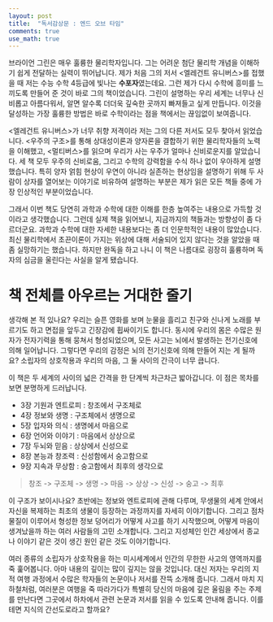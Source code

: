 ```yaml
---
layout: post
title:  "독서감상문 : 엔드 오브 타임"
comments: true
use_math: true
---
```


브라이언 그린은 매우 훌륭한 물리학자입니다.
그는 어려운 첨단 물리학 개념을 이해하기 쉽게 전달하는 실력이 뛰어납니다.
제가 처음 그의 저서 <엘레건트 유니버스>를 접했을 때 저는 수능 수학 4등급에 빛나는 **수포자**였는데요.
그런 제가 다시 수학에 흥미를 느끼도록 만들어 준 것이 바로 그의 책이었습니다.
그린이 설명하는 우리 세계는 너무나 신비롭고 아름다워서, 알면 알수록 더더욱 깊숙한 곳까지 빠져들고 싶게 만듭니다.
이것을 달성하는 가장 훌륭한 방법은 바로 수학이라는 점을 책에서는 끊임없이 보여줍니다.

<엘레건트 유니버스>가 너무 취향 저격이라 저는 그의 다른 저서도 모두 찾아서 읽었습니다.
<우주의 구조>를 통해 상대성이론과 양자론을 결합하기 위한 물리학자들의 노력을 이해했고, <멀티버스>를 읽으며 우리가 사는 우주가 얼마나 신비로운지를 알았습니다.
세 책 모두 우주의 신비로움, 그리고 수학의 강력함을 수식 하나 없이 우아하게 설명했습니다.
특히 양자 얽힘 현상이 우연이 아니라 실존하는 현상임을 설명하기 위해 두 사람이 상자를 열어보는 이야기로 비유하여 설명하는 부분은 제가 읽은 모든 책들 중에 가장 인상적인 부분이었습니다.

그래서 이번 책도 당연히 과학과 수학에 대한 이해를 한층 높여주는 내용으로 가득할 것이라고 생각했습니다.
그런데 실제 책을 읽어보니, 지금까지의 책들과는 방향성이 좀 다르더군요.
과학과 수학에 대한 자세한 내용보다는 좀 더 인문학적인 내용이 많았습니다.
최신 물리학에서 초끈이론이 가지는 위상에 대해 서술되어 있지 않다는 것을 알았을 때 좀 실망하기는 했습니다.
하지만 완독을 하고 나니 이 책은 나름대로 굉장히 훌륭하며 독자의 심금을 울린다는 사실을 알게 됐습니다.

# 책 전체를 아우르는 거대한 줄기

생각해 본 적 있나요?
우리는 슬픈 영화를 보며 눈물을 흘리고 친구와 신나게 노래를 부르기도 하고 면접을 앞두고 긴장감에 휩싸이기도 합니다.
동시에 우리의 몸은 수많은 원자가 전자기력을 통해 뭉쳐서 형성되었으며, 모든 사고는 뇌에서 발생하는 전기신호에 의해 일어납니다.
그렇다면 우리의 감정은 뇌의 전기신호에 의해 만들어 지는 게 될까요?
소립자의 상호작용과 우리의 마음, 그 둘 사이의 간극이 너무 큽니다.

이 책은 두 세계의 사이의 넓은 간격을 한 단계씩 차근차근 밟아갑니다.
이 점은 목차를 보면 분명하게 드러납니다.

* 3장 기원과 엔트로피 : 창조에서 구조체로
* 4장 정보와 생명 : 구조체에서 생명으로
* 5장 입자와 의식 : 생명에서 마음으로
* 6장 언어와 이야기 : 마음에서 상상으로
* 7장 두뇌와 믿음 : 상상에서 신성으로
* 8장 본능과 창조력 : 신성함에서 숭고함으로
* 9장 지속과 무상함 : 숭고함에서 최후의 생각으로

> 창조 -> 구조체 -> 생명 -> 마음 -> 상상 -> 신성 -> 숭고 -> 최후

이 구조가 보이시나요?
초반에는 정보와 엔트로피에 관해 다루며, 무생물의 세계 안에서 자신을 복제하는 최초의 생물이 등장하는 과정까지를 자세히 이야기합니다.
그리고 점차 물질이 이루어서 형성한 정보 덩어리가 어떻게 사고를 하기 시작했으며, 어떻게 마음이 생겨났을까 하는 여러 사람들의 고민 소개합니다.
그리고 지성체인 인간 세상에서 종교나 이야기 같은 것이 생긴 원인 같은 것도 이야기합니다.

여러 종류의 소립자가 상호작용을 하는 미시세계에서 인간의 무한한 사고의 영역까지를 죽 훑어봅니다.
아마 내용의 깊이는 많이 깊지는 않을 것입니다.
대신 저자는 우리의 지적 여행 과정에서 수많은 학자들의 논문이나 저서를 잔뜩 소개해 줍니다.
그래서 마치 지하철처럼, 여러분은 여행을 죽 따라가다가 특별히 당신의 마음에 깊은 울림을 주는 주제를 만난다면 그곳에서 하차에서 관련 논문과 저서를 읽을 수 있도록 안내해 줍니다.
이를테면 지식의 간선도로라고 할까요?